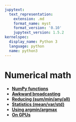 ```yaml
---
jupytext:
  text_representation:
    extension: .md
    format_name: myst
    format_version: '0.10'
    jupytext_version: 1.5.2
kernelspec:
  display_name: Python 3
  language: python
  name: python3
---
```


Numerical math
==============

   * **[NumPy functions](how-to-math-numpy)**
   * **[Awkward broadcasting](how-to-math-broadcasting)**
   * **[Reducing (sum/min/any/all)](how-to-math-reducing)**
   * **[Statistics (mean/var/std)](how-to-math-statistics)**
   * **[Using argmin/argmax](how-to-math-argminmax)**
   * **[On GPUs](how-to-math-gpu)**
